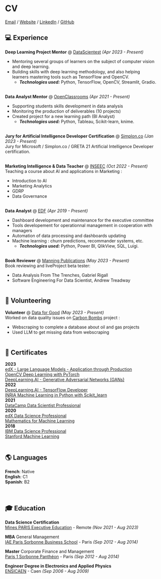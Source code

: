 # CV

[Email](mailto:gael.penessot@data-decision.io) / [Website](https://www.data-decision.io/) / [LinkedIn](https://www.linkedin.com/in/gael-penessot/) / [GitHub](https://github.com/gpenessot/)

## :computer: Experience

**Deep Learning Project Mentor** @ [DataScientest](https://datascientest.com/) _(Apr 2023 - Present)_ <br>
- Mentoring several groups of learners on the subject of computer vision and deep learning. 
- Building skills with deep learning methodology, and also helping learners mastering tools such as TensorFlow and OpenCV.
  - **_Technologies used:_** Python, TensorFlow, OpenCV, Streamlit, Gradio.
<br><br>

**Data Analyst Mentor** @ [OpenClassrooms](https://openclassrooms.com/) _(Apr 2021 - Present)_ <br>
- Supporting students skills development in data analysis
- Monitoring the production of deliverables (10 projects)
- Created project for a new learning path (BI Analyst)
  - **_Technologies used:_** Python, Tableau, Scikit-learn, knime.
    <br><br>

**Jury for Artificial Intelligence Developer Certification** @ [Simplon.co](https://simplon.co/formation/exploiter-l-ia-dans-le-developpement-d-applications/60#presentation) _(Jan 2023 - Present)_ <br>
Jury for Microsoft / Simplon.co / GRETA 21 Artificial Intelligence Developer certification.
  <br><br>

**Marketing Intelligence & Data Teacher** @ [INSEEC](https://www.inseec.com/) _(Oct 2022 - Present)_ <br>
Teaching a course about AI and applications in Marketing :
- Introduction to AI
- Marketing Analytics
- GDRP
- Data Governance
    <br><br>
  
**Data Analyst** @ [EDF](https://www.edf.fr/) _(Apr 2019 - Present)_ <br> 
- Dashboard development and maintenance for the executive committee
- Tools developement for operationnal management in cooperation with managers
- Automation of data processing and dashboards updating
- Machine learning : churn predictions, recommander systems, etc.
  - **_Technologies used:_** Python, Power BI, QlikView, SQL, Luigi.
<br><br>

**Book Reviewer** @ [Manning Publications](https://www.manning.com/) _(May 2023 - Present)_ <br>
Book reviewing and liveProject beta tester:
- Data Analysis From The Trenches, Gabriel Rigall
- Software Engineering For Data Scientist, Andrew Treadway 
<br><br>

## :pushpin: Volunteering

**Volunteer** @ [Data for Good](https://dataforgood.fr/) _(May 2023 - Present)_<br>
Worked on data quality issues on [Carbon Bombs](https://github.com/dataforgoodfr/CarbonBombs) project :
  - Webscraping to complete a database about oil and gas projects
  - Used LLM to get missing data from webscraping
  <br><br>

## :scroll: Certificates
**2023**<br>
[edX - Large Language Models - Application through Production](https://github.com/gpenessot/Certificates/blob/master/edX%20-%20Large%20Language%20Models%20-%20Application%20through%20Production.png) <br>
[OpenCV Deep Learning with PyTorch](https://courses.opencv.org/certificates/7e0fb96e887e4770a2076aa2cc22edef) <br>
[DeepLearning.AI - Generative Adversarial Networks (GANs)](https://www.coursera.org/account/accomplishments/specialization/certificate/JLJ7HG7L4A7A) <br>
**2022** <br>
[DeepLearning.AI - TensorFlow Developer](https://github.com/gpenessot/Certificates/blob/master/DeepLearning.AI%20-%20TensorFlow%20Developer.pdf) <br>
[INRIA Machine Learning in Python with Scikit_learn](https://github.com/gpenessot/Certificates/blob/master/INRIA_Machine%20Learning%20in%20Python%20with%20Scikit_learn.pdf) <br>
**2021** <br>
[DataCamp Data Scientist Professional](https://github.com/gpenessot/Certificates/blob/master/DataCamp_Data_Scientist_Professionnal_Certificate.png) <br>
**2020** <br>
[edX Data Science Professional](https://github.com/gpenessot/Certificates/blob/master/edX_Data_Science_Professional_Certificate.pdf) <br>
[Mathematics for Machine Learning](https://github.com/gpenessot/Certificates/blob/master/Coursera_Mathematics_for_Machine_Learning.pdf) <br>
**2018** <br>
[IBM Data Science Professional](https://github.com/gpenessot/Certificates/blob/master/Coursera_IBM_Data_Science_Professional_Certificate.pdf) <br>
[Stanford Machine Learning](https://github.com/gpenessot/Certificates/blob/master/Coursera_Machine_Learning.pdf) <br><br>

## :earth_americas: Languages

**French**: Native <br>
**English**: C1 <br>
**Spanish**: B2 <br>
<br><br>

## :mortar_board: Education

**Data Science Certification**<br>
[Mines PARIS Executive Education](https://datascientest.com/) - Remote _(Nov 2021 - Aug 2023)_ <br>

**MBA** General Management<br>
[IAE Paris Sorbonne Business School](https://www.iae-paris.com/fr) - Paris _(Sep 2012 - Aug 2014)_

**Master** Corporate Finance and Management<br>
[Paris 1 Sorbonne Panthéon](https://www.iae-paris.com/fr) - Paris _(Sep 2012 - Aug 2014)_

**Engineer Degree in Electronics and Applied Physics**<br>
[ENSICAEN](https://www.ensicaen.fr/) - Caen _(Sep 2006 - Aug 2009)_
